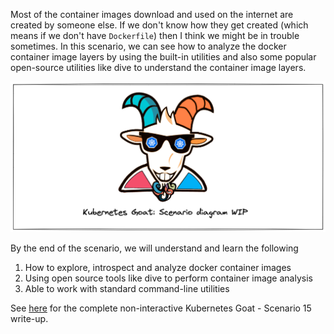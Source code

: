 Most of the container images download and used on the internet are created by someone else. If we don't know how they get created (which means if we don't have `Dockerfile`) then I think we might be in trouble sometimes. In this scenario, we can see how to analyze the docker container image layers by using the built-in utilities and also some popular open-source utilities like dive to understand the container image layers.

![](images/scenario-diagram-wip.png)

By the end of the scenario, we will understand and learn the following

1. How to explore, introspect and analyze docker container images
2. Using open source tools like dive to perform container image analysis
3. Able to work with standard command-line utilities

See [here](https://madhuakula.com/kubernetes-goat/docs/scenarios/scenario-15) for the complete non-interactive Kubernetes Goat - Scenario 15 write-up.